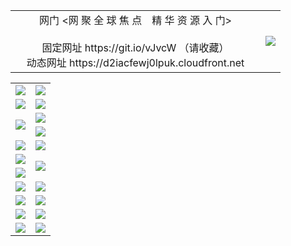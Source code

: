 <table>
  <tr>
    <td width=384 align=center>网门 <网 聚 全 球 焦 点　精 华 资 源 入 门><br>
    <br>固定网址 https://git.io/vJvcW （请收藏）
    <br>动态网址 https://d2iacfewj0lpuk.cloudfront.net</td>
    <td><img src="https://d2iacfewj0lpuk.cloudfront.net/Up/0WMEW0.jpg" /></td>
  </tr>
</table>
<table>
  <tr height=1></tr>
  <tr>
    <td><a href="https://d2iacfewj0lpuk.cloudfront.net" target="_blank"><img src="https://d2iacfewj0lpuk.cloudfront.net/Up/0WMDT.jpg" /></a></td>
    <td><a href="https://d2iacfewj0lpuk.cloudfront.net/oNote.aspx" target="_blank"><img src="https://d2iacfewj0lpuk.cloudfront.net/Up/0WZTT.jpg" /></a></td>
  </tr>
  <tr>
    <td><a href="https://d2iacfewj0lpuk.cloudfront.net/onUP.aspx?name=https://d29duwb7un2osd.cloudfront.net/517" target="_blank"><img src="https://d2iacfewj0lpuk.cloudfront.net/Up/0DTW.jpg"/></a></td>
    <td><a href="https://d2iacfewj0lpuk.cloudfront.net/ogST.aspx" target="_blank"><img src="https://d2iacfewj0lpuk.cloudfront.net/Up/ST.jpg"/></a></td>
  </tr>
  <tr>
    <td rowspan=2><a href="https://d2iacfewj0lpuk.cloudfront.net/ogUP.aspx?name=WJ.mp4" target="_blank"><img src="https://d2iacfewj0lpuk.cloudfront.net/Up/WJ.jpg" /></a></td>
    <td><a href="https://d2iacfewj0lpuk.cloudfront.net/ogUP.aspx?name=DKC.mp4&count=13" target="_blank"><img src="https://d2iacfewj0lpuk.cloudfront.net/Up/DKC.jpg" /></a></td> 
  </tr>
  <tr>
    <td><a href="https://d2iacfewj0lpuk.cloudfront.net/ogUP.aspx?name=LRWS.mp4&count=6B:12,5A:10,5B:35,4A:14,4B:19,3A:10,3B:26,2A:16,2B:21,1A:23,1B:29" target="_blank"><img src="https://d2iacfewj0lpuk.cloudfront.net/Up/LRWS.jpg" /></a></td>
  </tr>
  <tr>
    <td><a href="https://d2iacfewj0lpuk.cloudfront.net/ogUP.aspx?name=WJZM.mp4&count=16" target="_blank"><img src="https://d2iacfewj0lpuk.cloudfront.net/Up/WJZM.jpg" /></a></td>
    <td><a href="https://d2iacfewj0lpuk.cloudfront.net/ogUP.aspx?name=XTFY.mp4&count=16" target="_blank"><img src="https://d2iacfewj0lpuk.cloudfront.net/Up/XTFY.jpg" /></a></td>
  </tr>
  <tr>
    <td><a href="https://d2iacfewj0lpuk.cloudfront.net/ogUP.aspx?name=JQR.mp4&count=2" target="_blank"><img src="https://d2iacfewj0lpuk.cloudfront.net/Up/JQR.jpg" /></a></td>   
    <td rowspan=2><a href="https://d2iacfewj0lpuk.cloudfront.net/ogUP.aspx?name=JP.mp4&count=9" target="_blank"><img src="https://d2iacfewj0lpuk.cloudfront.net/Up/JP.jpg" /></td>
  </tr>
  <tr>
    <td><a href="https://d2iacfewj0lpuk.cloudfront.net/ogUP.aspx?name=MTDWH.mp4&count=28" target="_blank"><img src="https://d2iacfewj0lpuk.cloudfront.net/Up/MTDWH.jpg" /></a></td>
  </tr>
  <tr>
    <td><a href="https://d2iacfewj0lpuk.cloudfront.net/ogUP.aspx?name=4SZG.mp4&count=05:10,04:20&current=05:10" target="_blank"><img src="https://d2iacfewj0lpuk.cloudfront.net/Up/4SZG0.jpg" /></a></td>
    <td><a href="https://d2iacfewj0lpuk.cloudfront.net/ogUP.aspx?name=4SDJ.mp4&count=05:26,04:52&current=05:26" target="_blank"><img src="https://d2iacfewj0lpuk.cloudfront.net/Up/4SDJ0.jpg" /></a></td>
  </tr>
  <tr>
    <td><a href="https://d2iacfewj0lpuk.cloudfront.net/ogUP.aspx?name=FG.zip" target="_blank"><img src="https://d2iacfewj0lpuk.cloudfront.net/Up/FG.jpg" /></a></td>
    <td><a href="https://d2iacfewj0lpuk.cloudfront.net/ogUP.aspx?name=FGA.apk" target="_blank"><img src="https://d2iacfewj0lpuk.cloudfront.net/Up/FGA.jpg" /></a></td>
  </tr>
  <tr>
    <td><a href="https://d2iacfewj0lpuk.cloudfront.net/ogUP.aspx?name=U.zip" target="_blank"><img src="https://d2iacfewj0lpuk.cloudfront.net/Up/U.jpg" /></a></td>
    <td><a href="https://d2iacfewj0lpuk.cloudfront.net/ogUP.aspx?name=UA.apk" target="_blank"><img src="https://d2iacfewj0lpuk.cloudfront.net/Up/UA.jpg" /></a></td>
  </tr>
  <tr>
    <td><a href="https://d2iacfewj0lpuk.cloudfront.net/ogUP.aspx?name=0iPPOTV.zip" target="_blank"><img src="https://d2iacfewj0lpuk.cloudfront.net/Up/0iPPOTV.jpg" /></a></td>
    <td><a href="https://d2iacfewj0lpuk.cloudfront.net/ogUP.aspx?name=0iNTD.apk" target="_blank"><img src="https://d2iacfewj0lpuk.cloudfront.net/Up/0iNTD.jpg" /></a></td>
  </tr>
</table>
